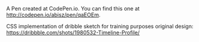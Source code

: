 A Pen created at CodePen.io. You can find this one at http://codepen.io/abisz/pen/qaEOEm.

 CSS implementation of dribble sketch for training purposes
original design: https://dribbble.com/shots/1980532-Timeline-Profile/